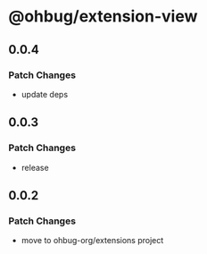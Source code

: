 # @ohbug/extension-view

## 0.0.4

### Patch Changes

- update deps

## 0.0.3

### Patch Changes

- release

## 0.0.2

### Patch Changes

- move to ohbug-org/extensions project
